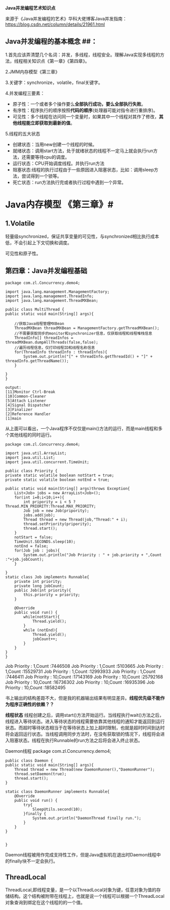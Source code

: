 **Java并发编程艺术知识点**

来源于《Java并发编程的艺术》华科大佬博客Java并发指南：https://blog.csdn.net/column/details/21961.html

## Java并发编程的基本概念 ##：

1.首先应该弄清楚几个名词：并发，多线程，线程安全。理解Java实现多线程的方法，线程相关知识点《第一章》《第四章》。

2.JMM内存模型《第三章》

3.关键字：synchronize，volatile，final关键字。

4.并发编程三要素：

- 原子性：一个或者多个操作要么**全部执行成功，要么全部执行失败**。
- 有序性：程序执行的顺序按照**代码的顺序**(处理器可能对指令进行重排序)。
- 可见性：多个线程在访问同一个变量时，如果其中一个线程对其作了修改，**其他线程能立即获取到最新的值**。

5.线程的五大状态

- 创建状态：当用new创建一个线程的时候。
- 就绪状态：调用start方法，处于就绪状态的线程不一定马上就会执行run方法，还需要等待cpu的调度。
- 运行状态：CPU开始调度线程。并执行run方法
- 阻塞状态:线程的执行过程由于一些原因进入阻塞状态，比如：调用sleep方法，尝试得到一个锁等。
- 死亡状态：run方法执行完或者执行过程中遇到一个异常。

# Java内存模型 《第三章》#



## 1.Volatile ##
轻量级synchronized，保证共享变量的可见性，与synchronized相比执行成本低，不会引起上下文切换和调度。

可见性和原子性。


## 第四章：Java并发编程基础 ##

    package com.zl.Concurrency.demo4;
    
    import java.lang.management.ManagementFactory;
    import java.lang.management.ThreadInfo;
    import java.lang.management.ThreadMXBean;
    
    public class MultiThread {
    public static void main(String[] args){
        
        //获取Java线程管理MXBean
        ThreadMXBean threadMXBean = ManagementFactory.getThreadMXBean();
        //不需要获取同步的monitor和synchronizer信息，仅获取线程和线程堆栈信息
        ThreadInfo[] threadInfos = threadMXBean.dumpAllThreads(false,false);
        //遍历线程信息，仅打印线程ID和线程名称信息
        for(ThreadInfo threadInfo : threadInfos){
            System.out.println("[" + threadInfo.getThreadId() + "]" + threadInfo.getThreadName());
        }
        
    }
    }

    output:
    [11]Monitor Ctrl-Break
    [10]Common-Cleaner
    [5]Attach Listener
    [4]Signal Dispatcher
    [3]Finalizer
    [2]Reference Handler
    [1]main
    

从上面可以看出，一个Java程序不仅仅是main()方法的运行，而是main线程和多个其他线程的同时运行。

    package com.zl.Concurrency.demo4;
    
    import java.util.ArrayList;
    import java.util.List;
    import java.util.concurrent.TimeUnit;
    
    public class Priority {
    private static volatile boolean notStart = true;
    private static volatile boolean notEnd = true;

    public static void main(String[] args)throws Exception{
        List<Job> jobs = new ArrayList<Job>();
        for(int i=0;i<10;i++){
            int pripority = i < 5 ? Thread.MIN_PRIORITY:Thread.MAX_PRIORITY;
            Job job = new Job(pripority);
            jobs.add(job);
            Thread thread = new Thread(job,"Thread:" + i);
            thread.setPriority(pripority);
            thread.start();
        }
        notStart = false;
        TimeUnit.SECONDS.sleep(10);
        notEnd = false;
        for(Job job : jobs){
            System.out.println("Job Priority : " + job.priority + ",Count :"+job.jobCount);
        }

    }
    static class Job implements Runnable{
        private int priority;
        private long jobCount;
        public Job(int priority){
            this.priority = priority;
        }

        @Override
        public void run() {
            while(notStart){
                Thread.yield();
            }
            while (notEnd){
                Thread.yield();
                jobCount++;
            }
        }
    }
    }

Job Priority : 1,Count :7446508
Job Priority : 1,Count :5103665
Job Priority : 1,Count :15529731
Job Priority : 1,Count :12993933
Job Priority : 1,Count :7446411
Job Priority : 10,Count :17143169
Job Priority : 10,Count :25792168
Job Priority : 10,Count :16736302
Job Priority : 10,Count :16935396
Job Priority : 10,Count :18582495

书上输出的结构差距不大，但是我的机器输出结果有明显差异。**线程优先级不能作为程序正确性的依赖？？**


**线程状态**
线程创建之后，调用start()方法开始运行。当线程执行wait()方法之后，线程进入等待状态。进入等待状态的线程需要依靠其他线程的通知才能返回到运行状态。而超时等待状态相当于在等待状态上加上超时限制，也就是超时时间到达时将会返回运行状态。当线程调用同步方法时，在没有获取锁的情况下，线程将会进入阻塞状态。线程在执行Runnable的run方法之后将会进入终止状态。

Daemon线程
    package com.zl.Concurrency.demo4;
    
    public class Daemon {
    public static void main(String[] args){
        Thread thread = new Thread(new DaemonRunner(),"DaemonRunner");
        thread.setDaemon(true);
        thread.start();
    }

    static class DaemonRunner implements Runnable{
        @Override
        public void run() {
            try{
                SleepUtils.second(10);
            }finally {
                System.out.println("DaemonThread finally run.");
            }
        }
    }


    }

Daemon线程被用作完成支持性工作，但是Java虚拟机在退出时Daemon线程中的finally块不一定会执行。

## ThreadLocal ##

ThreadLocal,即线程变量，是一个以ThreadLocal对象为键，任意对象为值的存储结构。这个结构被附带在线程上，也就是说一个线程可以根据一个ThreadLocal对象查询到绑定在这个线程的的一个值。